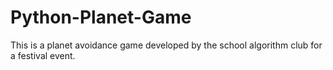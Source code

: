 # Python-Planet-Game
 This is a planet avoidance game developed by the school algorithm club for a festival event.
